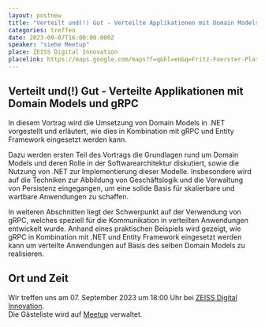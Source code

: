 ```yaml
---
layout: postnew
title: "Verteilt und(!) Gut - Verteilte Applikationen mit Domain Models und gRPC"
categories: treffen
date: 2023-09-07T16:00:00.000Z
speaker: "siehe Meetup"
place: ZEISS Digital Innovation
placelink: https://maps.google.com/maps?f=q&hl=en&q=Fritz-Foerster-Platz+2%2C+Dresden%2C+de
---
```


## Verteilt und(!) Gut - Verteilte Applikationen mit Domain Models und gRPC
<p>In diesem Vortrag wird die Umsetzung von Domain Models in .NET vorgestellt und erläutert, wie dies in Kombination mit gRPC und Entity Framework eingesetzt werden kann.</p> <p>Dazu werden ersten Teil des Vortrags die Grundlagen rund um Domain Models und deren Rolle in der Softwarearchitektur diskutiert, sowie die Nutzung von .NET zur Implementierung dieser Modelle. Insbesondere wird auf die Techniken zur Abbildung von Geschäftslogik und die Verwaltung von Persistenz eingegangen, um eine solide Basis für skalierbare und wartbare Anwendungen zu schaffen.</p> <p>In weiteren Abschnitten liegt der Schwerpunkt auf der Verwendung von gRPC, welches speziell für die Kommunikation in verteilten Anwendungen entwickelt wurde. Anhand eines praktischen Beispiels wird gezeigt, wie gRPC in Kombination mit .NET und Entity Framework eingesetzt werden kann um verteilte Anwendungen auf Basis des selben Domain Models zu realisieren.</p> 

## Ort und Zeit
Wir treffen uns am 07. September 2023 um 18:00 Uhr bei [ZEISS Digital Innovation](https://maps.google.com/maps?f=q&hl=en&q=Fritz-Foerster-Platz+2%2C+Dresden%2C+de).  
Die Gästeliste wird auf [Meetup](https://www.meetup.com/net-user-group-dresden/events/293565278/) verwaltet.
